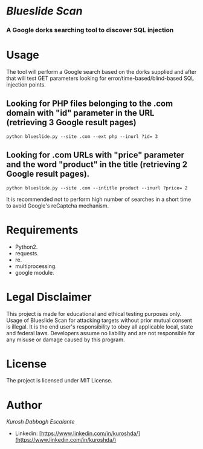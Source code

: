 *Blueslide Scan*
============

### A Google dorks searching tool to discover SQL injection ###


# **Usage** #

The tool will perform a Google search based on the dorks supplied and after that will test GET parameters looking for error/time-based/blind-based SQL injection points.

## Looking for PHP files belonging to the .com domain with "id" parameter in the URL  (retrieving 3 Google result pages) ##
`python blueslide.py --site .com --ext php --inurl ?id= 3`

## Looking for .com URLs with "price" parameter and the word "product" in the title (retrieving 2 Google result pages). ##
`python blueslide.py --site .com --intitle product --inurl ?price= 2`


It is recommended not to perform high number of searches in a short time to avoid Google's reCaptcha mechanism.


# **Requirements** #
* Python2.
* requests.
* re.
* multiprocessing.
* google module.


# **Legal Disclaimer** #
This project is made for educational and ethical testing purposes only. Usage of Blueslide Scan for attacking targets without prior mutual consent is illegal. It is the end user's responsibility to obey all applicable local, state and federal laws. Developers assume no liability and are not responsible for any misuse or damage caused by this program.


# **License** #
The project is licensed under MIT License.


# **Author** #
*Kurosh Dabbagh Escalante*
* Linkedin: [https://www.linkedin.com/in/kuroshda/](https://www.linkedin.com/in/kuroshda/)
